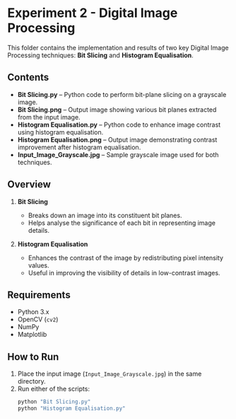 # Experiment 2 - Digital Image Processing

This folder contains the implementation and results of two key Digital Image Processing techniques: **Bit Slicing** and **Histogram Equalisation**.

## Contents
- **Bit Slicing.py** – Python code to perform bit-plane slicing on a grayscale image.
- **Bit Slicing.png** – Output image showing various bit planes extracted from the input image.
- **Histogram Equalisation.py** – Python code to enhance image contrast using histogram equalisation.
- **Histogram Equalisation.png** – Output image demonstrating contrast improvement after histogram equalisation.
- **Input_Image_Grayscale.jpg** – Sample grayscale image used for both techniques.

## Overview
1. **Bit Slicing**  
   - Breaks down an image into its constituent bit planes.
   - Helps analyse the significance of each bit in representing image details.

2. **Histogram Equalisation**  
   - Enhances the contrast of the image by redistributing pixel intensity values.
   - Useful in improving the visibility of details in low-contrast images.

## Requirements
- Python 3.x
- OpenCV (`cv2`)
- NumPy
- Matplotlib

## How to Run
1. Place the input image (`Input_Image_Grayscale.jpg`) in the same directory.
2. Run either of the scripts:
   ```bash
   python "Bit Slicing.py"
   python "Histogram Equalisation.py"
